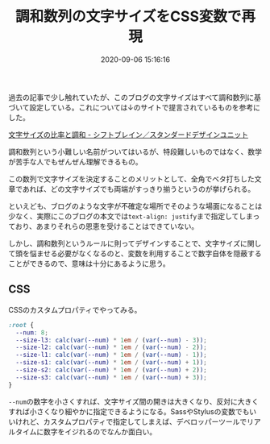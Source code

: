 ﻿---
title: 調和数列の文字サイズをCSS変数で再現
date: 2020-09-06 15:16:16
post_id: u4ng9q
categories:
  - 雑記
tags:
---

過去の記事で少し触れていたが、このブログの文字サイズはすべて調和数列に基づいて設定している。これについては↓のサイトで提言されているものを参考にした。

[文字サイズの比率と調和 - シフトブレイン／スタンダードデザインユニット](https://standard.shiftbrain.com/blog/harmonious-proportions-in-type-sizes)

調和数列という小難しい名前がついてはいるが、特段難しいものではなく、数学が苦手な人でもぜんぜん理解できるもの。

この数列で文字サイズを決定することのメリットとして、全角でベタ打ちした文章であれば、どの文字サイズでも両端がすっきり揃うというのが挙げられる。

といえども、ブログのような文字が不確定な場所でそのような場面になることは少なく、実際にこのブログの本文では`text-align: justify`まで指定してしまっており、あまりそれらの恩恵を受けることはできていない。

しかし、調和数列というルールに則ってデザインすることで、文字サイズに関して頭を悩ませる必要がなくなるのと、変数を利用することで数字自体を隠蔽することができるので、意味は十分にあるように思う。


## CSS

CSSのカスタムプロパティでやってみる。

```css
:root {
  --num: 8;
  --size-l3: calc(var(--num) * 1em / (var(--num) - 3));
  --size-l2: calc(var(--num) * 1em / (var(--num) - 2));
  --size-l1: calc(var(--num) * 1em / (var(--num) - 1));
  --size-s1: calc(var(--num) * 1em / (var(--num) + 1));
  --size-s2: calc(var(--num) * 1em / (var(--num) + 2));
  --size-s3: calc(var(--num) * 1em / (var(--num) + 3));  
}
```

`--num`の数字を小さくすれば、文字サイズ間の開きは大きくなり、反対に大きくすれば小さくなり細やかに指定できるようになる。SassやStylusの変数でもいいけれど、カスタムプロパティで指定してしまえば、デベロッパーツールでリアルタイムに数字をイジれるのでなんか面白い。
